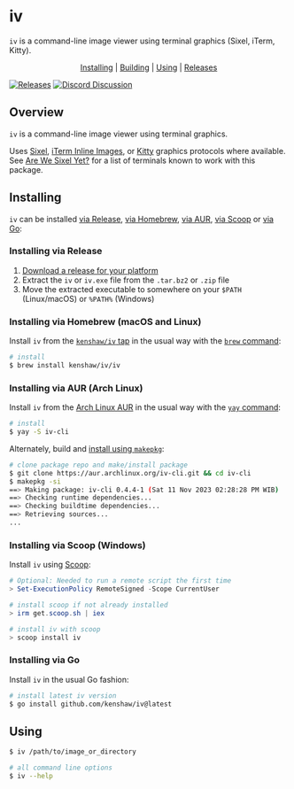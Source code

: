 # iv

`iv` is a command-line image viewer using terminal graphics (Sixel, iTerm,
Kitty).

<p align="center">
  <a href="#installing" title="Installing">Installing</a> |
  <a href="#building" title="Building">Building</a> |
  <a href="#using" title="Using">Using</a> |
  <a href="https://github.com/kenshaw/iv/releases" title="Releases">Releases</a>
</p>

[![Releases][release-status]][Releases]
[![Discord Discussion][discord-status]][discord]

[releases]: https://github.com/kenshaw/iv/releases "Releases"
[release-status]: https://img.shields.io/github/v/release/kenshaw/iv?display_name=tag&sort=semver "Latest Release"
[discord]: https://discord.gg/WDWAgXwJqN "Discord Discussion"
[discord-status]: https://img.shields.io/discord/829150509658013727.svg?label=Discord&logo=Discord&colorB=7289da&style=flat-square "Discord Discussion"

## Overview

`iv` is a command-line image viewer using terminal graphics.

Uses [Sixel][sixel], [iTerm Inline Images][iterm], or [Kitty][kitty] graphics
protocols where available. See [Are We Sixel Yet?][arewesixelyet] for a list of
terminals known to work with this package.

[sixel]: https://saitoha.github.io/libsixel/
[iterm]: https://iterm2.com/documentation-images.html
[kitty]: https://sw.kovidgoyal.net/kitty/graphics-protocol/
[arewesixelyet]: https://www.arewesixelyet.com

## Installing

`iv` can be installed [via Release][], [via Homebrew][], [via AUR][], [via
Scoop][] or [via Go][]:

[via Release]: #installing-via-release
[via Homebrew]: #installing-via-homebrew-macos-and-linux
[via AUR]: #installing-via-aur-arch-linux
[via Scoop]: #installing-via-scoop-windows
[via Go]: #installing-via-go

### Installing via Release

1. [Download a release for your platform][releases]
2. Extract the `iv` or `iv.exe` file from the `.tar.bz2` or `.zip` file
3. Move the extracted executable to somewhere on your `$PATH` (Linux/macOS) or
   `%PATH%` (Windows)

### Installing via Homebrew (macOS and Linux)

Install `iv` from the [`kenshaw/iv` tap][iv-tap] in the usual way with the [`brew`
command][homebrew]:

```sh
# install
$ brew install kenshaw/iv/iv
```

### Installing via AUR (Arch Linux)

Install `iv` from the [Arch Linux AUR][aur] in the usual way with the [`yay`
command][yay]:

```sh
# install
$ yay -S iv-cli
```

Alternately, build and [install using `makepkg`][arch-makepkg]:

```sh
# clone package repo and make/install package
$ git clone https://aur.archlinux.org/iv-cli.git && cd iv-cli
$ makepkg -si
==> Making package: iv-cli 0.4.4-1 (Sat 11 Nov 2023 02:28:28 PM WIB)
==> Checking runtime dependencies...
==> Checking buildtime dependencies...
==> Retrieving sources...
...
```

### Installing via Scoop (Windows)

Install `iv` using [Scoop](https://scoop.sh):

```powershell
# Optional: Needed to run a remote script the first time
> Set-ExecutionPolicy RemoteSigned -Scope CurrentUser

# install scoop if not already installed
> irm get.scoop.sh | iex

# install iv with scoop
> scoop install iv
```

### Installing via Go

Install `iv` in the usual Go fashion:

```sh
# install latest iv version
$ go install github.com/kenshaw/iv@latest
```

## Using

```sh
$ iv /path/to/image_or_directory

# all command line options
$ iv --help
```

[homebrew]: https://brew.sh/
[iv-tap]: https://github.com/kenshaw/homebrew-iv
[aur]: https://aur.archlinux.org/packages/iv-cli
[arch-makepkg]: https://wiki.archlinux.org/title/makepkg
[yay]: https://github.com/Jguer/yay
